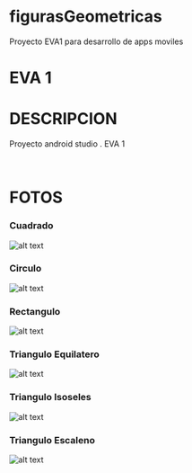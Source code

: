 # figurasGeometricas
Proyecto EVA1 para desarrollo de apps moviles

<h1>EVA 1</h1>

<h1>DESCRIPCION</h1> 
<p>Proyecto android studio . EVA 1
</p>
<br>
<h1>FOTOS</h1>

<h3>Cuadrado</h3>

![alt text](https://firebasestorage.googleapis.com/v0/b/eva1-24441.appspot.com/o/icon.png?alt=media&token=cdf51ffd-81c0-4fdf-99f4-f6ac5fa40fcb) <br>

<h3>Circulo</h3>

![alt text](https://firebasestorage.googleapis.com/v0/b/eva1-24441.appspot.com/o/icon.png?alt=media&token=cdf51ffd-81c0-4fdf-99f4-f6ac5fa40fcb) <br>


<h3>Rectangulo</h3>

![alt text](https://firebasestorage.googleapis.com/v0/b/eva1-24441.appspot.com/o/icon.png?alt=media&token=cdf51ffd-81c0-4fdf-99f4-f6ac5fa40fcb) <br>

<h3>Triangulo Equilatero</h3>

![alt text](https://firebasestorage.googleapis.com/v0/b/eva1-24441.appspot.com/o/icon.png?alt=media&token=cdf51ffd-81c0-4fdf-99f4-f6ac5fa40fcb) <br>

<h3>Triangulo Isoseles</h3>

![alt text](https://firebasestorage.googleapis.com/v0/b/eva1-24441.appspot.com/o/icon.png?alt=media&token=cdf51ffd-81c0-4fdf-99f4-f6ac5fa40fcb) <br>

<h3>Triangulo Escaleno</h3>

![alt text](https://firebasestorage.googleapis.com/v0/b/eva1-24441.appspot.com/o/icon.png?alt=media&token=cdf51ffd-81c0-4fdf-99f4-f6ac5fa40fcb) <br>



